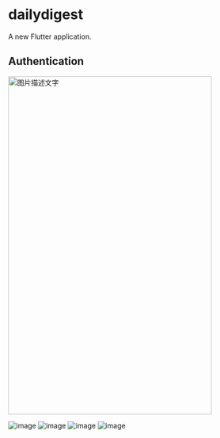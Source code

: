 # dailydigest

A new Flutter application.

## Authentication
<img src="https://github.com/Zuox99/Daily-Digest/blob/main/screenshot/login1.png" width="411" height="683" alt="图片描述文字"/>

![image](https://github.com/Zuox99/Daily-Digest/blob/main/screenshot/login1.png)
![image](https://github.com/Zuox99/Daily-Digest/blob/main/screenshot/login2.png)
![image](https://github.com/Zuox99/Daily-Digest/blob/main/screenshot/login3.png)
![image](https://github.com/Zuox99/Daily-Digest/blob/main/screenshot/login4.png)
